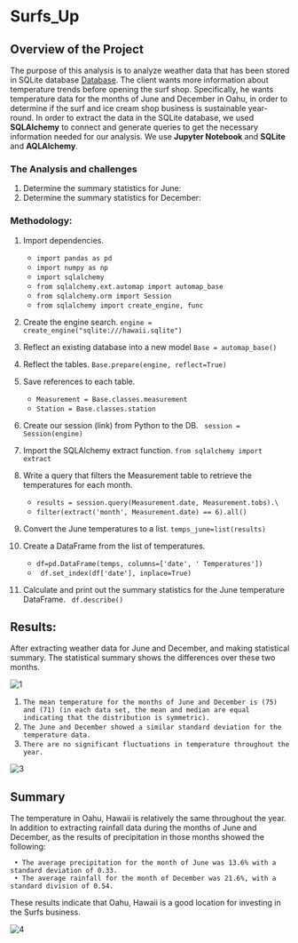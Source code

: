# Surfs_Up
## Overview of the Project
The purpose of this analysis is to analyze weather data that has been stored in SQLite database [Database](https://github.com/intisarkhalil/surfs_up.git). The client wants more information about temperature trends before opening the surf shop. Specifically, he wants temperature data for the months of June and December in Oahu, in order to determine if the surf and ice cream shop business is sustainable year-round.  In order to extract the data in the SQLite database, we used **SQLAlchemy** to connect and generate queries to get the necessary information needed for our analysis. We use **Jupyter Notebook** and **SQLite** and **AQLAlchemy**.

### The Analysis and challenges
1. Determine the summary statistics for June:
2. Determine the summary statistics for December:
### Methodology:
1. Import dependencies.
    - ```import pandas as pd```
    - ```import numpy as np```
    - ```import sqlalchemy```
    - ```from sqlalchemy.ext.automap import automap_base```
    - ```from sqlalchemy.orm import Session```
    - ```from sqlalchemy import create_engine, func```

2. Create the engine search. ```engine = create_engine("sqlite:///hawaii.sqlite")```
3. Reflect an existing database into a new model ```Base = automap_base()```
4. Reflect the tables. ```Base.prepare(engine, reflect=True)```
5. Save references to each table. 
    - ```Measurement = Base.classes.measurement``` 
    - ```Station = Base.classes.station```
7. Create our session (link) from Python to the DB. ``` session = Session(engine)```
8. Import the SQLAlchemy extract function.  ```from sqlalchemy import extract```
9. Write a query that filters the Measurement table to retrieve the temperatures for each month. 

    - ```results = session.query(Measurement.date, Measurement.tobs).\```
    - ```filter(extract('month', Measurement.date) == 6).all()```

9. Convert the June temperatures to a list. ``` temps_june=list(results) ```

10. Create a DataFrame from the list of temperatures. 

    - ``` df=pd.DataFrame(temps, columns=['date', ' Temperatures']) ```
    - ``` df.set_index(df['date'], inplace=True)```
    
11. Calculate and print out the summary statistics for the June temperature DataFrame. ``` df.describe()```
## Results:

After extracting weather data for June and December, and making  statistical summary. The statistical summary shows the differences over these two months.

![1](https://user-images.githubusercontent.com/62036983/141722892-afe08c4c-0c1c-4b50-9169-2e44b93d392c.png)

1. ```The mean temperature for the months of June and December is (75) and (71) (in each data set, the mean and median are equal indicating that the distribution is symmetric).```
2. ```The June and December showed a similar standard deviation for the temperature data.```
3. ```There are no significant fluctuations in temperature throughout the year.```

![3](https://user-images.githubusercontent.com/62036983/141722841-537a306f-affd-43f0-a8e9-c01801b4052d.png)

## Summary
The temperature in Oahu, Hawaii is relatively the same throughout the year. In addition to extracting rainfall data during the months of June and December, as the results of precipitation in those months showed the following:

     • The average precipitation for the month of June was 13.6% with a standard deviation of 0.33.
     • The average rainfall for the month of December was 21.6%, with a standard division of 0.54.
    
These results indicate that Oahu, Hawaii is a good location for investing in the Surfs business.

![4](https://user-images.githubusercontent.com/62036983/141722792-8acc8982-6e08-460a-a5dc-e4d647430b7e.png)


